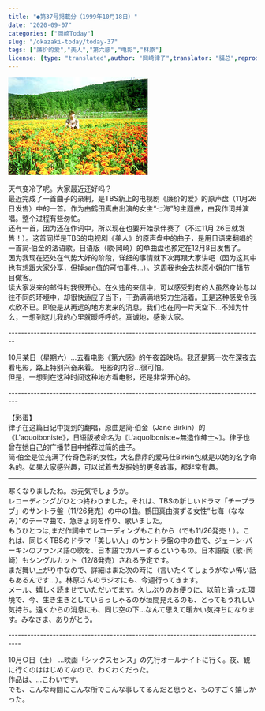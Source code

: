 ```yaml
---
title: "●第37号掲載分（1999年10月18日）"
date: "2020-09-07"
categories: ["岡崎Today"]
slug: "/okazaki-today/today-37"
tags: ["廉价的爱","美人","第六感","电影","林原"]
license: {type: "translated",author: "岡崎律子",translator: "貓总",reproduced-url: "http://www.ne.jp/asahi/okazaki/book/today/today37.html",reproduced-website: "岡崎律子Book"}
---
```


[![](./images/today35.jpg)](./images/today35.jpg)



天气变冷了呢。大家最近还好吗？  
最近完成了一首曲子的录制，是TBS新上的电视剧《廉价的爱》的原声盘（11月26日发售）中的一首。作为由鹤田真由出演的女主“七海”的主题曲，由我作词并演唱。整个过程有些匆忙。  
还有一首，因为还在作词中，所以现在也要开始录伴奏了（不过11月 26日就发售！）。这首同样是TBS的电视剧《美人》的原声盘中的曲子，是用日语来翻唱的一首简·伯金的法语歌。日语版（歌·岡崎）的单曲盘也预定在12月8日发售了。  
因为我现在还处在气势大好的阶段，详细的事情就下次再跟大家讲吧（因为这其中也有想跟大家分享，但掉san值的可怕事件…）。这周我也会去林原小姐的广播节目做客。  
读大家发来的邮件时我很开心。在久违的来信中，可以感受到有的人虽然身处与以往不同的环境中，却很快适应了当下，干劲满满地努力生活着。正是这种感受令我欢欣不已。即使是从再远的地方发来的消息，我们也在同一片天空下…不知为什么，一想到这儿我的心里就暖呼呼的。真诚地，感谢大家。  

\--------------------------------------------------------------------------------

10月某日（星期六）…去看电影《第六感》的午夜首映场。我还是第一次在深夜去看电影，路上特别兴奋来着。
电影的内容…很可怕。  
但是，一想到在这种时间这种地方看电影，还是非常开心的。  

\---------------------------------------------------------------------------------

【彩蛋】  
律子在这篇日记中提到的翻唱，原曲是简·伯金（Jane Birkin）的《L'aquoiboniste》，日语版被命名为《L'aquolboniste~無造作绅士~》。律子也曾在她自己的广播节目中推荐过简的曲子。  
简·伯金是位充满了传奇色彩的女性，大名鼎鼎的爱马仕Birkin包就是以她的名字命名的。如果大家感兴趣，可以试着去发掘她的更多故事，都非常有趣。  

---

寒くなりましたね。お元気でしょうか。  
レコーディングがひとつ終わりました。それは、TBSの新しいドラマ「チープラブ」のサントラ盤（11/26発売）の中の1曲。鶴田真由演ずる女性“七海（ななみ）”のテーマ曲で、急きょ詞を作り、歌いました。  
もうひとつは,まだ作詞中でレコーディングもこれから（でも11/26発売！）。これは、同じくTBSのドラマ「美しい人」のサントラ盤の中の曲で、ジェーン･バーキンのフランス語の歌を、日本語でカバーするというもの。日本語版（歌･岡崎）もシングルカット（12/8発売）される予定です。  
まだ舞い上がり中なので、詳細はまた次の時に（言いたくてしょうがない怖い話もあるんです…）。林原さんのラジオにも、今週行ってきます。  
メール、嬉しく読ませていただいてます。久しぶりのお便りに、以前と違った環境で、今、生き生きとしていらっしゃるのが垣間見えるのも、とってもうれしい気持ち。遠くからの消息にも、同じ空の下…なんて思えて暖かい気持ちになります。みなさま、ありがとう。  

\----------------------------------------------------------------------------------

10月○日（土）        …映画「シックスセンス」の先行オールナイトに行く。夜、観に行くのははじめてなので、わくわくだった。  
作品は、…こわいです。  
でも、こんな時間にこんな所でこんな事してるんだと思うと、ものすごく嬉しかった。  